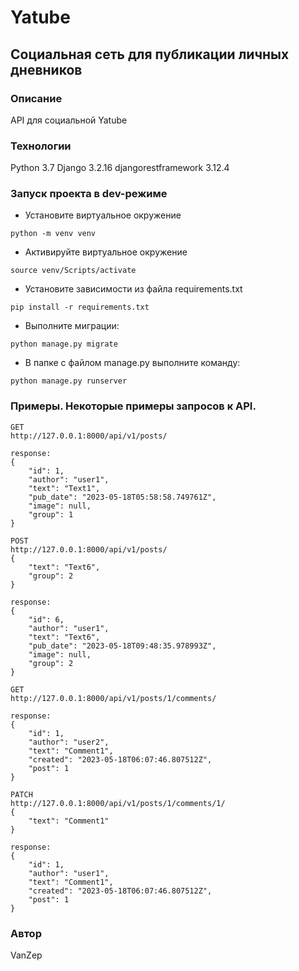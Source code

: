 # Yatube
## Социальная сеть для публикации личных дневников
### Описание
API для социальной Yatube
### Технологии
Python 3.7
Django 3.2.16
djangorestframework 3.12.4
### Запуск проекта в dev-режиме
- Установите виртуальное окружение
```
python -m venv venv
```
- Активируйте виртуальное окружение
```
source venv/Scripts/activate
```
- Установите зависимости из файла requirements.txt
```
pip install -r requirements.txt
```
- Выполните миграции:
```
python manage.py migrate
```
- В папке с файлом manage.py выполните команду:
```
python manage.py runserver
```
### Примеры. Некоторые примеры запросов к API.
```
GET
http://127.0.0.1:8000/api/v1/posts/
```
```
response:
{
    "id": 1,
    "author": "user1",
    "text": "Text1",
    "pub_date": "2023-05-18T05:58:58.749761Z",
    "image": null,
    "group": 1
}
```
```
POST
http://127.0.0.1:8000/api/v1/posts/
{
    "text": "Text6",
    "group": 2
}
```
```
response:
{
    "id": 6,
    "author": "user1",
    "text": "Text6",
    "pub_date": "2023-05-18T09:48:35.978993Z",
    "image": null,
    "group": 2
}
```
```
GET
http://127.0.0.1:8000/api/v1/posts/1/comments/
```
```
response:
{
    "id": 1,
    "author": "user2",
    "text": "Comment1",
    "created": "2023-05-18T06:07:46.807512Z",
    "post": 1
}
```
```
PATCH
http://127.0.0.1:8000/api/v1/posts/1/comments/1/
{
    "text": "Comment1"
}
```
```
response:
{
    "id": 1,
    "author": "user1",
    "text": "Comment1",
    "created": "2023-05-18T06:07:46.807512Z",
    "post": 1
}
```
### Автор
VanZep